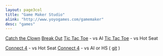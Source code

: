 ```yaml
---
layout: page3col
title: "Game Maker Studio"
alink: "http://www.yoyogames.com/gamemaker"
desc: "games"
---
```

[Catch the Clown]
[Break Out]
[Tic Tac Toe][tttA] - vs AI
[Tic Tac Toe][tttH] - vs Hot Seat
<!--column-->
[Connect 4][c4H] - vs Hot Seat
[Connect 4][c4A] - vs AI or HS ( [git][gc4A] )


[Catch the Clown]: https://googledrive.com/host/0B5fzSPoGgstDd0Y1T2dHejY5TUk
[Break Out]: https://googledrive.com/host/0B5fzSPoGgstDUmI0bk50WENjR3c
[tttA]: https://googledrive.com/host/0B5fzSPoGgstDYVVvNTBjZElnSGc
[tttH]: https://googledrive.com/host/0B5fzSPoGgstDTGV4LWlZSU9UNms
[c4H]: https://googledrive.com/host/0B5fzSPoGgstDRXMxVkk5c3F3UTQ
[c4A]: https://googledrive.com/host/0B5fzSPoGgstDOEJQMHl1MjJKcGs
[gc4A]: https://github.com/SkippyLives/GalaxyMatch4.git